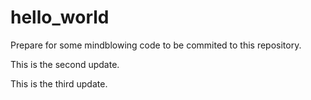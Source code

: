 # hello_world

Prepare for some mindblowing code to be commited to this repository.

This is the second update.

This is the third update.
